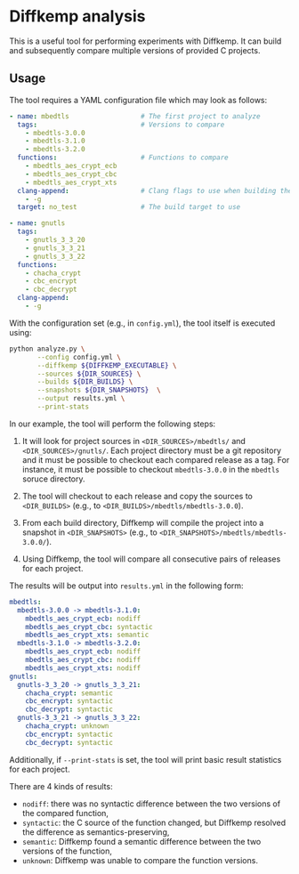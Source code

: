 # Diffkemp analysis
This is a useful tool for performing experiments with Diffkemp. 
It can build and subsequently compare multiple versions of provided C projects.

## Usage
The tool requires a YAML configuration file which may look as follows:
```yaml
- name: mbedtls                  # The first project to analyze
  tags:                          # Versions to compare
    - mbedtls-3.0.0
    - mbedtls-3.1.0
    - mbedtls-3.2.0
  functions:                     # Functions to compare
    - mbedtls_aes_crypt_ecb
    - mbedtls_aes_crypt_cbc
    - mbedtls_aes_crypt_xts
  clang-append:                  # Clang flags to use when building the project
    - -g
  target: no_test                # The build target to use

- name: gnutls
  tags:
    - gnutls_3_3_20
    - gnutls_3_3_21
    - gnutls_3_3_22
  functions:
    - chacha_crypt
    - cbc_encrypt
    - cbc_decrypt
  clang-append:
    - -g
```

With the configuration set (e.g., in `config.yml`), the tool itself is executed using:
```bash
python analyze.py \
       --config config.yml \
       --diffkemp ${DIFFKEMP_EXECUTABLE} \
       --sources ${DIR_SOURCES} \
       --builds ${DIR_BUILDS} \
       --snapshots ${DIR_SNAPSHOTS}  \
       --output results.yml \
       --print-stats
```

In our example, the tool will perform the following steps:

1. It will look for project sources in `<DIR_SOURCES>/mbedtls/` and
`<DIR_SOURCES>/gnutls/`. Each project directory must be a git repository and
it must be possible to checkout each compared release as a tag. For instance,
it must be possible to checkout `mbedtls-3.0.0` in the `mbedtls` soruce
directory.

2. The tool will checkout to each release and copy the sources to `<DIR_BUILDS>`
(e.g., to `<DIR_BUILDS>/mbedtls/mbedtls-3.0.0`).

3. From each build directory, Diffkemp will compile the project into a snapshot
in `<DIR_SNAPSHOTS>` (e.g., to `<DIR_SNAPSHOTS>/mbedtls/mbedtls-3.0.0/`).

4. Using Diffkemp, the tool will compare all consecutive pairs of releases for
each project.

The results will be output into `results.yml` in the following form:
```yaml
mbedtls:
  mbedtls-3.0.0 -> mbedtls-3.1.0:
    mbedtls_aes_crypt_ecb: nodiff
    mbedtls_aes_crypt_cbc: syntactic 
    mbedtls_aes_crypt_xts: semantic
  mbedtls-3.1.0 -> mbedtls-3.2.0:
    mbedtls_aes_crypt_ecb: nodiff
    mbedtls_aes_crypt_cbc: nodiff 
    mbedtls_aes_crypt_xts: nodiff
gnutls:
  gnutls-3_3_20 -> gnutls_3_3_21:
    chacha_crypt: semantic
    cbc_encrypt: syntactic
    cbc_decrypt: syntactic
  gnutls-3_3_21 -> gnutls_3_3_22:
    chacha_crypt: unknown
    cbc_encrypt: syntactic
    cbc_decrypt: syntactic
```

Additionally, if `--print-stats` is set, the tool will print basic result statistics
for each project.

There are 4 kinds of results:
- `nodiff`: there was no syntactic difference between the two versions of the
compared function,
- `syntactic`: the C source of the function changed, but Diffkemp resolved the
difference as semantics-preserving,
- `semantic`: Diffkemp found a semantic difference between the two versions of the
function,
- `unknown`: Diffkemp was unable to compare the function versions.
